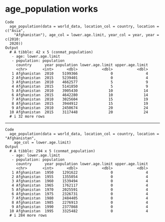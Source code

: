 # age_population works

    Code
      age_population(data = world_data, location_col = country, location = c("Asia",
        "Afghanistan"), age_col = lower.age.limit, year_col = year, year = c(2010:
      2020))
    Output
      # A tibble: 42 x 5 (conmat_population)
       - age: lower.age.limit
       - population: population
         country      year population lower.age.limit upper.age.limit
         <chr>       <int>      <dbl>           <dbl>           <dbl>
       1 Afghanistan  2010    5199366               0               4
       2 Afghanistan  2015    5239401               0               4
       3 Afghanistan  2010    4662577               5               9
       4 Afghanistan  2015    5141850               5               9
       5 Afghanistan  2010    3905430              10              14
       6 Afghanistan  2015    4642280              10              14
       7 Afghanistan  2010    3025604              15              19
       8 Afghanistan  2015    3944912              15              19
       9 Afghanistan  2010    2450674              20              24
      10 Afghanistan  2015    3117448              20              24
      # i 32 more rows

---

    Code
      age_population(data = world_data, location_col = country, location = "Afghanistan",
        age_col = lower.age.limit)
    Output
      # A tibble: 294 x 5 (conmat_population)
       - age: lower.age.limit
       - population: population
         country      year population lower.age.limit upper.age.limit
         <chr>       <int>      <dbl>           <dbl>           <dbl>
       1 Afghanistan  1950    1291622               0               4
       2 Afghanistan  1955    1355054               0               4
       3 Afghanistan  1960    1539494               0               4
       4 Afghanistan  1965    1762117               0               4
       5 Afghanistan  1970    2025591               0               4
       6 Afghanistan  1975    2326731               0               4
       7 Afghanistan  1980    2484405               0               4
       8 Afghanistan  1985    2276913               0               4
       9 Afghanistan  1990    2377868               0               4
      10 Afghanistan  1995    3325482               0               4
      # i 284 more rows

